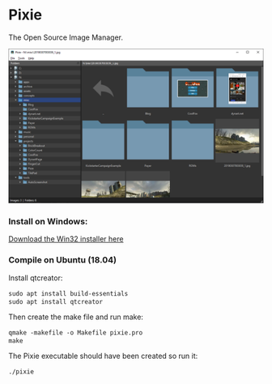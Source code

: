 Pixie
=====
The Open Source Image Manager.

![Screenshot](doc/images/screenshot.png?raw=true "Screenshot")

### Install on Windows:

[Download the Win32 installer here](https://github.com/goph-R/Pixie/releases/download/0.1.1/PixieInstall_0.1.1.exe)

### Compile on Ubuntu (18.04)

Install qtcreator:

```
sudo apt install build-essentials
sudo apt install qtcreator
```

Then create the make file and run make:

```
qmake -makefile -o Makefile pixie.pro
make
```

The Pixie executable should have been created so run it:

```
./pixie
```
